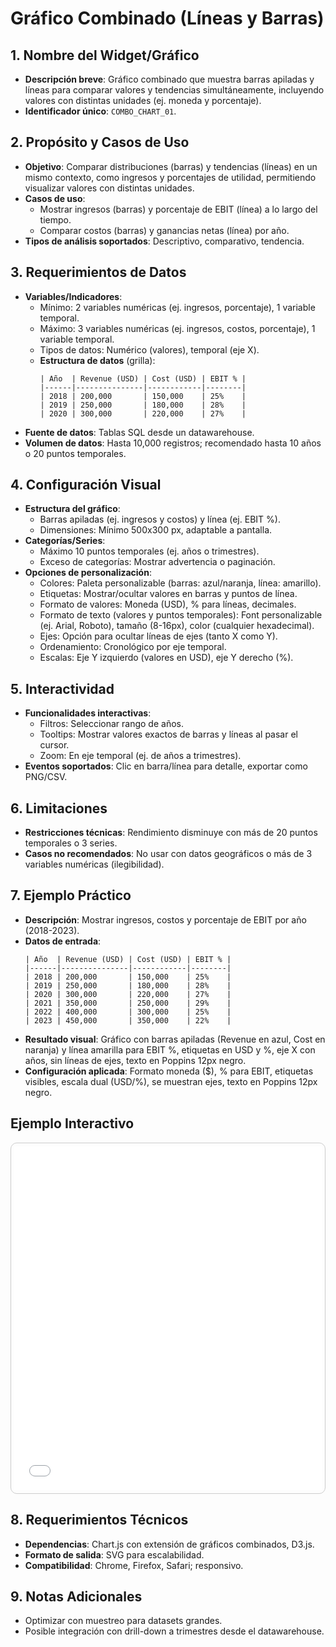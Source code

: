 # Gráfico Combinado (Líneas y Barras)

## 1. Nombre del Widget/Gráfico
- **Descripción breve**: Gráfico combinado que muestra barras apiladas y líneas para comparar valores y tendencias simultáneamente, incluyendo valores con distintas unidades (ej. moneda y porcentaje).
- **Identificador único**: `COMBO_CHART_01`.

## 2. Propósito y Casos de Uso
- **Objetivo**: Comparar distribuciones (barras) y tendencias (líneas) en un mismo contexto, como ingresos y porcentajes de utilidad, permitiendo visualizar valores con distintas unidades.
- **Casos de uso**:
  - Mostrar ingresos (barras) y porcentaje de EBIT (línea) a lo largo del tiempo.
  - Comparar costos (barras) y ganancias netas (línea) por año.
- **Tipos de análisis soportados**: Descriptivo, comparativo, tendencia.

## 3. Requerimientos de Datos
- **Variables/Indicadores**:
  - Mínimo: 2 variables numéricas (ej. ingresos, porcentaje), 1 variable temporal.
  - Máximo: 3 variables numéricas (ej. ingresos, costos, porcentaje), 1 variable temporal.
  - Tipos de datos: Numérico (valores), temporal (eje X).
  - **Estructura de datos** (grilla):
    ```
    | Año  | Revenue (USD) | Cost (USD) | EBIT % |
    |------|---------------|------------|--------|
    | 2018 | 200,000       | 150,000    | 25%    |
    | 2019 | 250,000       | 180,000    | 28%    |
    | 2020 | 300,000       | 220,000    | 27%    |
    ```
- **Fuente de datos**: Tablas SQL desde un datawarehouse.
- **Volumen de datos**: Hasta 10,000 registros; recomendado hasta 10 años o 20 puntos temporales.

## 4. Configuración Visual
- **Estructura del gráfico**:
  - Barras apiladas (ej. ingresos y costos) y línea (ej. EBIT %).
  - Dimensiones: Mínimo 500x300 px, adaptable a pantalla.
- **Categorías/Series**:
  - Máximo 10 puntos temporales (ej. años o trimestres).
  - Exceso de categorías: Mostrar advertencia o paginación.
- **Opciones de personalización**:
  - Colores: Paleta personalizable (barras: azul/naranja, línea: amarillo).
  - Etiquetas: Mostrar/ocultar valores en barras y puntos de línea.
  - Formato de valores: Moneda (USD), % para líneas, decimales.
  - Formato de texto (valores y puntos temporales): Font personalizable (ej. Arial, Roboto), tamaño (8-16px), color (cualquier hexadecimal).
  - Ejes: Opción para ocultar líneas de ejes (tanto X como Y).
  - Ordenamiento: Cronológico por eje temporal.
  - Escalas: Eje Y izquierdo (valores en USD), eje Y derecho (%).

## 5. Interactividad
- **Funcionalidades interactivas**:
  - Filtros: Seleccionar rango de años.
  - Tooltips: Mostrar valores exactos de barras y líneas al pasar el cursor.
  - Zoom: En eje temporal (ej. de años a trimestres).
- **Eventos soportados**: Clic en barra/línea para detalle, exportar como PNG/CSV.

## 6. Limitaciones
- **Restricciones técnicas**: Rendimiento disminuye con más de 20 puntos temporales o 3 series.
- **Casos no recomendados**: No usar con datos geográficos o más de 3 variables numéricas (ilegibilidad).

## 7. Ejemplo Práctico
- **Descripción**: Mostrar ingresos, costos y porcentaje de EBIT por año (2018-2023).
- **Datos de entrada**:
  ```
  | Año  | Revenue (USD) | Cost (USD) | EBIT % |
  |------|---------------|------------|--------|
  | 2018 | 200,000       | 150,000    | 25%    |
  | 2019 | 250,000       | 180,000    | 28%    |
  | 2020 | 300,000       | 220,000    | 27%    |
  | 2021 | 350,000       | 250,000    | 29%    |
  | 2022 | 400,000       | 300,000    | 25%    |
  | 2023 | 450,000       | 350,000    | 22%    |
  ```
- **Resultado visual**: Gráfico con barras apiladas (Revenue en azul, Cost en naranja) y línea amarilla para EBIT %, etiquetas en USD y %, eje X con años, sin líneas de ejes, texto en Poppins 12px negro.
- **Configuración aplicada**: Formato moneda ($), % para EBIT, etiquetas visibles, escala dual (USD/%), se muestran ejes, texto en Poppins 12px negro.

## Ejemplo Interactivo

<div class="widget-interactive-container" style="border: 1px solid #ccc; padding: 5px; border-radius: 10px; margin-bottom: 20px; min-height: 500px; position: relative;">
  <iframe src="../../../assets/widgets_html/COMBO_CHART_01/combo_chart_interactive.html" 
          style="width: 100%; height: 500px; border: none; overflow: auto;"
          loading="lazy"
          title="Ejemplo Interactivo de Gráfico Combinado">
  </iframe>
</div>

<style>
/* Opcional: Para asegurar que el iframe se ajuste bien si el contenido es más alto */
.widget-interactive-container iframe {
    min-height: 550px; /* Ajusta según la altura típica de tus widgets */
}
</style>


## 8. Requerimientos Técnicos
- **Dependencias**: Chart.js con extensión de gráficos combinados, D3.js.
- **Formato de salida**: SVG para escalabilidad.
- **Compatibilidad**: Chrome, Firefox, Safari; responsivo.

## 9. Notas Adicionales
- Optimizar con muestreo para datasets grandes.
- Posible integración con drill-down a trimestres desde el datawarehouse.